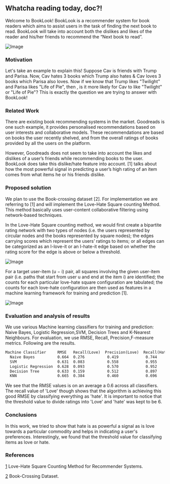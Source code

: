 ## Whatcha reading today, doc?!

Welcome to BookLook! BookLook is a recommender system for book readers which aims to assist users in the task of finding the next book to read. BookLook will take into account both the dislikes and likes of the reader and his/her friends to recommend the “Next book to read”. 

![Image](Old_Book_Library_Ladder_Bookshelf_Books_Desktop_1920x1200_Wallpaper_1920x1200_11112.jpg)

### Motivation

Let's take an example to explain this! Suppose Cav is friends with Trump and Parisa. Now, Cav hates 3 books which Trump also hates & Cav loves 3 books which Parisa also loves. Now if we know that Trump likes "Twilight" and Parisa likes "Life of Pie", then , is it more likely for Cav to like "Twilight" or "Life of Pie"? This is exactly the question we are trying to answer with BookLook!

### Related Work

There are existing book recommending systems in the market. Goodreads is one such example, it provides personalised recommendations based on user interests and collaborative models. These recommendations are based on books the user recently shelved, and from the overall ratings of books provided by all the users on the platform.

However, Goodreads does not seem to take into account the likes and dislikes of a user’s friends while recommending books to the user. BookLook does take this dislike/hate feature into account. [1] talks about how the most powerful signal in predicting a user’s high rating of an item comes from what items he or his friends dislike.

### Proposed solution

We plan to use the Book-crossing dataset [2]. For implementation we are referring to [1] and will implement the Love-Hate Square counting Method. This method basically uses user-content collaborative filtering using network-based techniques. 

In the Love-Hate Square counting method, we would first create a bipartite rating network with two types of nodes (i.e. the users represented by circular nodes and the books represented by square nodes); the edges carrying scores which represent the users’ ratings to items; or all edges can be categorized as an I-love-it or an I-hate-it edge based on whether the rating score for the edge is above or below a threshold.

![Image](lovehate.PNG)

For a target user-item (u − i) pair, all squares involving the given user-item pair (i.e. paths that start from user u and end at the item i) are identified; the counts for each particular love-hate square configuration are tabulated; the counts for each love-hate configuration are then used as features in a machine learning framework for training and prediction [1].

![Image](lovehate2.PNG)

### Evaluation and analysis of results

We use various Machine learning classifiers for training and prediction: Naive Bayes, Logistic Regression,SVM, Decision Trees and K-Nearest Neighbours. For evaluation, we use RMSE, Recall, Precision,F-measure metrics. Following are the results.

```markdown
Machine Classifier     RMSE   Recall(Love)  Precision(Love)  Recall(Hate)  Precision(Hate) F-measure(Love) F-measure(Hate)
  Naive Bayes          0.664  0.276          0.419            0.744         0.606           0.333           0.668  
  SVM                  0.631  0.083          0.558            0.955         0.607           0.145           0.742
  Logistic Regression  0.628  0.093          0.570            0.952         0.609           0.160           0.743
  Decision Tree        0.633  0.159          0.512            0.897         0.613           0.242           0.728
  KNN                  0.665  0.384          0.460            0.696         0.626           0.419           0.660
```
We see that the RMSE values is on an average a 0.6 across all classifiers. The recall value of 'Love' though shows that the algorithm is achieving this good RMSE by classifying everything as 'hate'. It is important to notice that the threshold value to divide ratings into 'Love' and 'hate' was kept to be 6. 

### Conclusions
In this work, we tried to show that hate is as powerful a signal as is love towards a particular commodity and helps in indicating a user's preferences. Interestingly, we found that the threshold value for classifying items as love or hate. 

### References
[1](http://proceedings.mlr.press/v18/kong12a/kong12a.pdf) Love-Hate Square Counting Method for Recommender Systems.

[2](http://www2.informatik.uni-freiburg.de/~cziegler/BX/) Book-Crossing Dataset.
